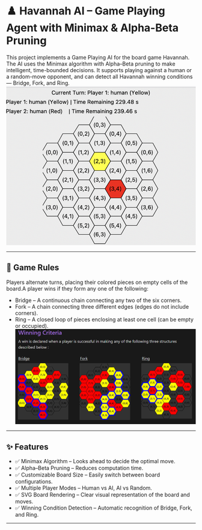 # ♟️ Havannah AI – Game Playing Agent with Minimax & Alpha-Beta Pruning

This project implements a Game Playing AI for the board game Havannah. The AI uses the Minimax algorithm with Alpha–Beta pruning to make intelligent, time-bounded decisions. It supports playing against a human or a random-move opponent, and can detect all Havannah winning conditions — Bridge, Fork, and Ring.
![Alt Text](Havannah.png)

---

## 🎯 Game Rules
Players alternate turns, placing their colored pieces on empty cells of the board.A player wins if they form any one of the following:
- Bridge – A continuous chain connecting any two of the six corners.
- Fork – A chain connecting three different edges (edges do not include corners).
- Ring – A closed loop of pieces enclosing at least one cell (can be empty or occupied).
![Alt Text](GameRules.png)

---

## ✨ Features

- ✅ Minimax Algorithm – Looks ahead to decide the optimal move.
- ✅ Alpha–Beta Pruning – Reduces computation time.
- ✅ Customizable Board Size – Easily switch between board configurations.
- ✅ Multiple Player Modes – Human vs AI, AI vs Random.
- ✅ SVG Board Rendering – Clear visual representation of the board and moves.
- ✅ Winning Condition Detection – Automatic recognition of Bridge, Fork, and Ring.

---
